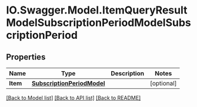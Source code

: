# IO.Swagger.Model.ItemQueryResultModelSubscriptionPeriodModelSubscriptionPeriod
## Properties

Name | Type | Description | Notes
------------ | ------------- | ------------- | -------------
**Item** | [**SubscriptionPeriodModel**](SubscriptionPeriodModel.md) |  | [optional] 

[[Back to Model list]](../README.md#documentation-for-models) [[Back to API list]](../README.md#documentation-for-api-endpoints) [[Back to README]](../README.md)

